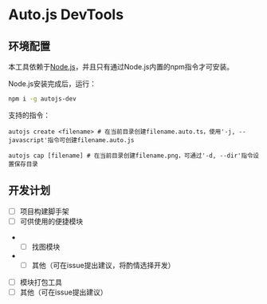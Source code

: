 # Auto.js DevTools

## 环境配置

本工具依赖于[Node.js](https://nodejs.org)，并且只有通过Node.js内置的npm指令才可安装。

Node.js安装完成后，运行：

```bash
npm i -g autojs-dev
```

支持的指令：
```
autojs create <filename> # 在当前目录创建filename.auto.ts，使用'-j, --javascript'指令可创建filename.auto.js

autojs cap [filename] # 在当前目录创建filename.png，可通过'-d, --dir'指令设置保存目录
```

## 开发计划

- [ ] 项目构建脚手架
- [ ] 可供使用的便捷模块
- - [ ] 找图模块
- - [ ] 其他（可在issue提出建议，将酌情选择开发）
- [ ] 模块打包工具
- [ ] 其他（可在issue提出建议）
